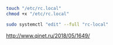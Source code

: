 


```bash
touch "/etc/rc.local"
chmod +x "/etc/rc.local"

sudo systemctl "edit" --full "rc-local"
```
http://www.qinet.ru/2018/05/1649/
